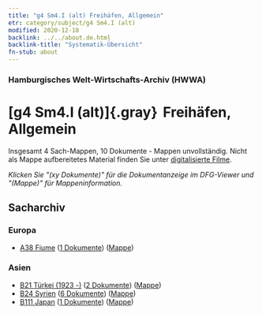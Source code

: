 ```yaml
---
title: "g4 Sm4.I (alt) Freihäfen, Allgemein"
etr: category/subject/g4 Sm4.I (alt)
modified: 2020-12-18
backlink: ../../about.de.html
backlink-title: "Systematik-Übersicht"
fn-stub: about
---
```


### Hamburgisches Welt-Wirtschafts-Archiv (HWWA)
# [g4 Sm4.I (alt)]{.gray}&#8201; Freihäfen, Allgemein&#160; 




Insgesamt 4 Sach-Mappen, 10 Dokumente - Mappen unvollständig.
Nicht als Mappe aufbereitetes Material finden Sie unter [digitalisierte Filme](/film/h1_sh).

_Klicken Sie "(xy Dokumente)" für die Dokumentanzeige im DFG-Viewer und "(Mappe)" für Mappeninformation._

## Sacharchiv




### Europa

- [A38 Fiume](../../../geo/about.de.html#A38) (<a href="https://dfg-viewer.de/show/?tx_dlf[id]=https://pm20.zbw.eu/mets/sh/1410xx/141014/1444xx/144484/public.mets.de.xml" target="_blank">1 Dokumente</a>) ([Mappe](http://purl.org/pressemappe20/folder/sh/141014,144484))

### Asien

- [B21 Türkei (1923 -)](../../../geo/about.de.html#B21) (<a href="https://dfg-viewer.de/show/?tx_dlf[id]=https://pm20.zbw.eu/mets/sh/1411xx/141111/1444xx/144484/public.mets.de.xml" target="_blank">2 Dokumente</a>) ([Mappe](http://purl.org/pressemappe20/folder/sh/141111,144484))
- [B24 Syrien](../../../geo/about.de.html#B24) (<a href="https://dfg-viewer.de/show/?tx_dlf[id]=https://pm20.zbw.eu/mets/sh/1411xx/141114/1444xx/144484/public.mets.de.xml" target="_blank">6 Dokumente</a>) ([Mappe](http://purl.org/pressemappe20/folder/sh/141114,144484))
- [B111 Japan](../../../geo/about.de.html#B111) (<a href="https://dfg-viewer.de/show/?tx_dlf[id]=https://pm20.zbw.eu/mets/sh/1412xx/141272/1444xx/144484/public.mets.de.xml" target="_blank">1 Dokumente</a>) ([Mappe](http://purl.org/pressemappe20/folder/sh/141272,144484))


